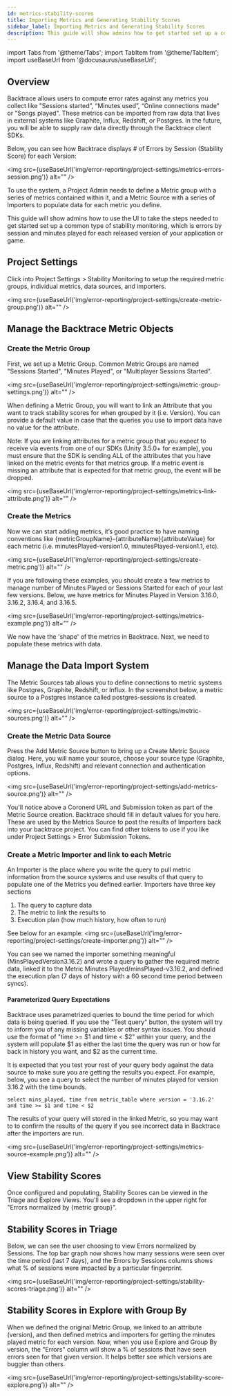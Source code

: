 ```yaml
---
id: metrics-stability-scores
title: Importing Metrics and Generating Stability Scores
sidebar_label: Importing Metrics and Generating Stability Scores
description: This guide will show admins how to get started set up a common type of stability monitoring.
---
```

import Tabs from '@theme/Tabs';
import TabItem from '@theme/TabItem';
import useBaseUrl from '@docusaurus/useBaseUrl';

## Overview
Backtrace allows users to compute error rates against any metrics you collect like "Sessions started”, “Minutes used”, “Online connections made” or "Songs played". These metrics can be imported from raw data that lives in external systems like Graphite, Influx, Redshift, or Postgres. In the future, you will be able to supply raw data directly through the Backtrace client SDKs.

Below, you can see how Backtrace displays # of Errors by Session (Stability Score) for each Version:

<img src={useBaseUrl('img/error-reporting/project-settings/metrics-errors-session.png')} alt="" />

To use the system, a Project Admin needs to define a Metric group with a series of metrics contained within it, and a Metric Source with a series of Importers to populate data for each metric you define.

This guide will show admins how to use the UI to take the steps needed to get started set up a common type of stability monitoring, which is errors by session and minutes played for each released version of your application or game.

## Project Settings
Click into Project Settings > Stability Monitoring to setup the required metric groups, individual metrics, data sources, and importers.

<img src={useBaseUrl('img/error-reporting/project-settings/create-metric-group.png')} alt="" />

## Manage the Backtrace Metric Objects
### Create the Metric Group
First, we set up a Metric Group. Common Metric Groups are named "Sessions Started", "Minutes Played", or "Multiplayer Sessions Started".

<img src={useBaseUrl('img/error-reporting/project-settings/metric-group-settings.png')} alt="" />

When defining a Metric Group, you will want to link an Attribute that you want to track stability scores for when grouped by it (i.e. Version). You can provide a default value in case that the queries you use to import data have no value for the attribute.

Note: If you are linking attributes for a metric group that you expect to receive via events from one of our SDKs (Unity 3.5.0+ for example), you must ensure that the SDK is sending ALL of the attributes that you have linked on the metric events for that metrics group. If a metric event is missing an attribute that is expected for that metric group, the event will be dropped.

<img src={useBaseUrl('img/error-reporting/project-settings/metrics-link-attribute.png')} alt="" />

### Create the Metrics
Now we can start adding metrics, it’s good practice to have naming conventions like {metricGroupName}-{attributeName}{attributeValue} for each metric (i.e. minutesPlayed-version1.0, minutesPlayed-version1.1, etc).

<img src={useBaseUrl('img/error-reporting/project-settings/create-metric.png')} alt="" />

If you are following these examples, you should create a few metrics to manage number of Minutes Played or Sessions Started for each of your last few versions. Below, we have metrics for Minutes Played in Version 3.16.0, 3.16.2, 3.16.4, and 3.16.5.

<img src={useBaseUrl('img/error-reporting/project-settings/metrics-example.png')} alt="" />

We now have the 'shape' of the metrics in Backtrace. Next, we need to populate these metrics with data.

## Manage the Data Import System
The Metric Sources tab allows you to define connections to metric systems like Postgres, Graphite, Redshift, or Influx. In the screenshot below, a metric source to a Postgres instance called postgres-sessions is created.

<img src={useBaseUrl('img/error-reporting/project-settings/metric-sources.png')} alt="" />

### Create the Metric Data Source
Press the Add Metric Source button to bring up a Create Metric Source dialog. Here, you will name your source, choose your source type (Graphite, Postgres, Influx, Redshift) and relevant connection and authentication options.

<img src={useBaseUrl('img/error-reporting/project-settings/add-metrics-source.png')} alt="" />

You'll notice above a Coronerd URL and Submission token as part of the Metric Source creation. Backtrace should fill in default values for you here. These are used by the Metrics Source to post the results of Importers back into your backtrace project. You can find other tokens to use if you like under Project Settings > Error Submission Tokens.

### Create a Metric Importer and link to each Metric
An Importer is the place where you write the query to pull metric information from the source systems and use results of that query to populate one of the Metrics you defined earlier. Importers have three key sections
1. The query to capture data
1. The metric to link the results to
1. Execution plan (how much history, how often to run)

See below for an example:
<img src={useBaseUrl('img/error-reporting/project-settings/create-importer.png')} alt="" />

You can see we named the importer something meaningful (MinsPlayedVersion3.16.2) and wrote a query to gather the required metric data, linked it to the Metric Minutes Played/minsPlayed-v3.16.2, and defined the execution plan (7 days of history with a 60 second time period between syncs).

#### Parameterized Query Expectations
Backtrace uses parametrized queries to bound the time period for which data is being queried. If you use the "Test query" button, the system will try to inform you of any missing variables or other syntax issues. You should use the format of "time >= $1 and time < $2" within your query, and the system will populate $1 as either the last time the query was run or how far back in history you want, and $2 as the current time.

It is expected that you test your rest of your query body against the data source to make sure you are getting the results you expect. For example, below, you see a query to select the number of minutes played for version 3.16.2 with the time bounds.

 `select mins_played, time from metric_table where version = '3.16.2' and time >= $1 and time < $2`

 The results of your query will stored in the linked Metric, so you may want to to confirm the results of the query if you see incorrect data in Backtrace after the importers are run.

 <img src={useBaseUrl('img/error-reporting/project-settings/metrics-source-example.png')} alt="" />

## View Stability Scores
 Once configured and populating, Stability Scores can be viewed in the Triage and Explore Views. You'll see a dropdown in the upper right for "Errors normalized by {metric group}".

## Stability Scores in Triage
Below, we can see the user choosing to view Errors normalized by Sessions. The top bar graph now shows how many sessions were seen over the time period (last 7 days), and the Errors by Sessions columns shows what % of sessions were impacted by a particular fingerprint.

<img src={useBaseUrl('img/error-reporting/project-settings/stability-scores-triage.png')} alt="" />

## Stability Scores in Explore with Group By
When we defined the original Metric Group, we linked to an attribute (version), and then defined metrics and importers for getting the minutes played metric for each version. Now, when you use Explore and Group By version, the "Errors" column will show a % of sessions that have seen errors  seen for that given version. It helps better see which versions are buggier than others.

<img src={useBaseUrl('img/error-reporting/project-settings/stability-score-explore.png')} alt="" />
